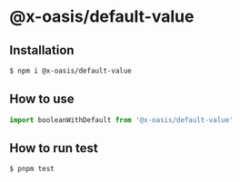 # @x-oasis/default-value

## Installation

```bash
$ npm i @x-oasis/default-value
```

## How to use

```typescript
import booleanWithDefault from '@x-oasis/default-value'
```

## How to run test

```bash
$ pnpm test
```